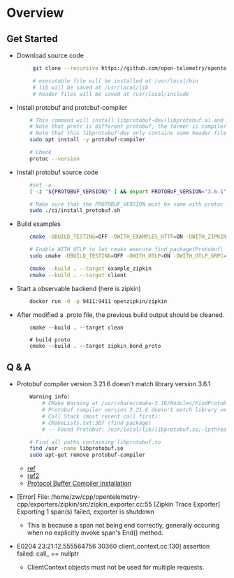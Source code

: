 # Overview

## Get Started

* Download source code
    ```bash
         git clone --recursive https://github.com/open-telemetry/opentelemetry-cpp

         # executable file will be installed at /usr/local/bin
         # lib will be saved at /usr/local/lib
         # header files will be saved at /usr/local/include
    ```

* Install protobuf and protobuf-compiler
    ```bash
        # This command will install libprotobuf-dev(libprotobuf.a) and protobuf-compiler(protoc)
        # Note that protc is different protobuf, the former is compiler, the later is lib
        # Note that this libprotobuf-dev only contains some header files, link needs source file (implementation)
        sudo apt install -y protobuf-compiler

        # Check
        protoc --version
    ```
* Install protobuf source code
    ```bash
        #set -e
        [ -z "${PROTOBUF_VERSION}" ] && export PROTOBUF_VERSION="3.6.1"

        # Make sure that the PROTOBUF_VERSION must be same with protoc and libprotcbuf.a
        sudo ./ci/install_protobuf.sh
    ```

* Build examples
    ```bash
        cmake -DBUILD_TESTING=OFF -DWITH_EXAMPLES_HTTP=ON -DWITH_ZIPKIN=ON ..

        # Enable WITH_OTLP to let cmake execute find_package(Protobuf)
        sudo cmake -DBUILD_TESTING=OFF -DWITH_OTLP=ON -DWITH_OTLP_GRPC=ON ..

        cmake --build . --target example_zipkin 
        cmake --build . --target client
    ```

* Start a observable backend (here is zipkin)
    ```bash
        docker run -d -p 9411:9411 openzipkin/zipkin
    ```

* After modified a .proto file, the previous build output should be cleaned.
    ```
        cmake --build . --target clean
        
        # build proto
        cmake --build . --target zipkin_bond_proto
    ```
## Q & A
* Protobuf compiler version 3.21.6 doesn't match library version 3.6.1
    ```bash
        Warning info:
            # CMake Warning at /usr/share/cmake-3.16/Modules/FindProtobuf.cmake:499 (message):
            # Protobuf compiler version 3.21.6 doesn't match library version 3.6.1
            # Call Stack (most recent call first):
            # CMakeLists.txt:307 (find_package)
            # -- Found Protobuf: /usr/local/lib/libprotobuf.so;-lpthread (found version "3.6.1") 

        # Find all paths containing libprotobuf.so
        find /usr -name libprotobuf.so 
        sudo apt-get remove protobuf-compiler
    ```
    * [ref](https://stackoverflow.com/questions/56704546/protobuf-compiler-version-doesnt-match-library-version-3-6-1-when-not-using-s)
    * [ref2](https://www.linuxquestions.org/questions/linux-newbie-8/protobuf-compiler-version-3-0-0-doesn%27t-match-library-version-2-6-1-aspera-transfer-sdk-4175684062/)
    * [Protocol Buffer Compiler Installation](https://grpc.io/docs/protoc-installation/)

* [Error] File: /home/zw/cpp/opentelemetry-cpp/exporters/zipkin/src/zipkin_exporter.cc:55 [Zipkin Trace Exporter] Exporting 1 span(s) failed, exporter is shutdown
    * This is because a span not being end correctly, generally occuring when no explicitly invoke span's End() method. 


* E0204 23:21:12.555564756   30360 client_context.cc:130]      assertion failed: call_ == nullptr
    * ClientContext objects must not be used for multiple requests.